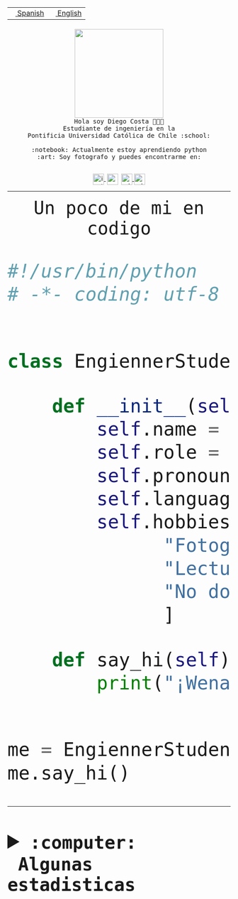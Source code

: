 <table border="0"  align="right">
 <tr><td><a href="README.md"><img src="https://upload.wikimedia.org/wikipedia/commons/thumb/8/89/Bandera_de_Espa%C3%B1a.svg/1200px-Bandera_de_Espa%C3%B1a.svg.png" height="10"> Spanish</a></td>
 <td><a href="README.en.md"><img src="https://upload.wikimedia.org/wikipedia/commons/a/a4/Flag_of_the_United_States.svg" height="10"> English</a></td></tr>
</table><br><br><br>


<p align="center">
  <img src="https://github.com/diegocostares/diegocostares/blob/main/Images/aaa2.gif?raw=true" height="200px" weight="200px">
  <br><samp>
    Hola soy Diego Costa 👨🏻‍💻<br>
    Estudiante de ingeniería en la <br>
    Pontificia Universidad Católica de Chile :school:<br>
  <br>
    :notebook: Actualmente estoy aprendiendo python <br>
    :art: Soy fotografo y puedes encontrarme en: <br>
  <br></samp>
  
</p>

<p align="center">
   <a href="https://instagram.com/diegocosta_no" target="blank">
    <img 
    align="center" src="https://cdn.jsdelivr.net/npm/simple-icons@3.0.1/icons/instagram.svg" alt="instagram" height="25px" width="25px" />
  </a>
  <a style="border: 3px solid; color: white;"href="https://t.me/diegocosta_no" target="blank">
  <img
  align="center" alt="Telegram" width="25px" src="https://icons-for-free.com/iconfiles/png/512/Telegram-1324888767380505522.png" />
</a>
<a href="https://api.whatsapp.com/send?phone=56971897835&text=Hola!" target="blank">
  <img
  align="center" alt="wtsp" width="25px" src="https://img.icons8.com/pastel-glyph/2x/whatsapp--v2.png" />
</a>
<a href="https://www.linkedin.com/in/diego-costa-786249213/" target="blank">
  <img
  align="center" alt="wtsp" width="25px" src="https://img.icons8.com/metro/452/linkedin.png" />
</a>

  </a>
</p>

---


<p align="center"><font size="25"><samp>Un poco de mi en codigo</samp></front></p>


```python
#!/usr/bin/python
# -*- coding: utf-8 -*-


class EngiennerStudent:

    def __init__(self):
        self.name = "Diego Costa"
        self.role = "Estudiante"
        self.pronouns = "he/him"
        self.language_spoken = ["es_CL", "en_US"]
        self.hobbies = [
              "Fotografia",
              "Lectura",
              "No dormir",
              ]

    def say_hi(self):
        print("¡Wena mundo!")


me = EngiennerStudent()
me.say_hi()
```
---
<details>
  <summary><b><samp>:computer: &nbsp;Algunas estadisticas</samp></b></summary>
  <br/></p>

<!--START_SECTION:waka-->
![Code Time](http://img.shields.io/badge/Code%20Time-1%2C022%20hrs%2044%20mins-blue)

**Soy nocturno 🦉** 

```text
🌞 Mañana                 30 commits          ░░░░░░░░░░░░░░░░░░░░░░░░░   01.01 % 
🌆 Día                    923 commits         ████████░░░░░░░░░░░░░░░░░   30.92 % 
🌃 Tarde                  1298 commits        ███████████░░░░░░░░░░░░░░   43.48 % 
🌙 Noche                  734 commits         ██████░░░░░░░░░░░░░░░░░░░   24.59 % 
```
📅 **Soy más productivo los Martes** 

```text
Lunes                    464 commits         ████░░░░░░░░░░░░░░░░░░░░░   15.54 % 
Martes                   567 commits         █████░░░░░░░░░░░░░░░░░░░░   18.99 % 
Miércoles                402 commits         ███░░░░░░░░░░░░░░░░░░░░░░   13.47 % 
Jueves                   452 commits         ████░░░░░░░░░░░░░░░░░░░░░   15.14 % 
Viernes                  428 commits         ████░░░░░░░░░░░░░░░░░░░░░   14.34 % 
Sábado                   236 commits         ██░░░░░░░░░░░░░░░░░░░░░░░   07.91 % 
Domingo                  436 commits         ████░░░░░░░░░░░░░░░░░░░░░   14.61 % 
```


📊 **Esta semana me dediqué a** 

```text
🐱‍💻 Proyectos: 
arqui-t3                 15 hrs 33 mins      █████████████░░░░░░░░░░░░   50.74 % 
2023-1-S4-Grupo2-Scraper 5 hrs 18 mins       ████░░░░░░░░░░░░░░░░░░░░░   17.30 % 
2023-1-S4-Grupo2-IA      5 hrs 14 mins       ████░░░░░░░░░░░░░░░░░░░░░   17.09 % 
Index-capstone           1 hr 24 mins        █░░░░░░░░░░░░░░░░░░░░░░░░   04.60 % 
2023-1-S4-Grupo2-Backend 1 hr 16 mins        █░░░░░░░░░░░░░░░░░░░░░░░░   04.13 % 
```


 Last Updated on 06/06/2023 12:38:01 UTC
<!--END_SECTION:waka-->
  
  

<p align="center"> <img src="https://github-readme-stats.vercel.app/api?username=diegocostares&show_icons=true&theme=ayu-mirage" alt="abhisheknaiidu" /></p>
 
</details>
